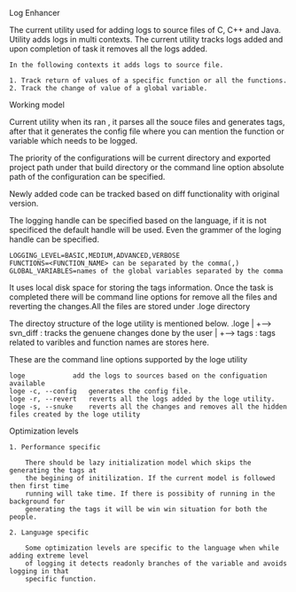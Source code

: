 Log Enhancer

The current utility used for adding logs to source files of C, C++ and Java. Utility adds logs in multi contexts. 
The current utility tracks logs added and upon completion of task it removes all the logs added.

	In the following contexts it adds logs to source file.

	1. Track return of values of a specific function or all the functions.
	2. Track the change of value of a global variable.


Working model

Current utility when its ran , it parses all the souce files and generates tags, 
after that it generates the config file where you can mention the function or variable which needs to be logged.

The priority of the configurations will be current directory and exported project path under that build directory
or the command line option absolute path of the configuration can be specified.

Newly added code can be tracked based on diff functionality with original version.

The logging handle can be specified based on the language, if it is not specificed the default handle will be used.
Even the grammer of the loging handle can be specified.


	LOGGING_LEVEL=BASIC,MEDIUM,ADVANCED,VERBOSE					
	FUNCTIONS=<FUNCTION_NAME> can be separated by the comma(,)
	GLOBAL_VARIABLES=names of the global variables separated by the comma


It uses local disk space for storing the tags information. Once the task is completed there will 
be command line options for remove all the files and reverting the changes.All the files are 
stored under .loge directory

The directoy structure of the loge utility is mentioned below.
	.loge
	  |
	  +--> svn_diff : tracks the genuene changes done by the user
	  |
	  +--> tags	: tags related to varibles and function names are stores here.


These are the command line options supported by the loge utility

	loge			add the logs to sources based on the configuation available
	loge -c, --config	generates the config file.
	loge -r, --revert	reverts all the logs added by the loge utility.
	loge -s, --snuke	reverts all the changes and removes all the hidden files created by the loge utility

Optimization levels

	1. Performance specific
	
		There should be lazy initialization model which skips the generating the tags at 
		the begining of initilization. If the current model is followed then first time 
		running will take time. If there is possibity of running in the background for 
		generating the tags it will be win win situation for both the people.

	2. Language specific
	
		Some optimization levels are specific to the language when while adding extreme level 
		of logging it detects readonly branches of the variable and avoids logging in that 
		specific function.
